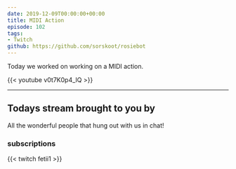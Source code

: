 ```yaml
---
date: 2019-12-09T00:00:00+00:00
title: MIDI Action
episode: 102
tags:
- Twitch
github: https://github.com/sorskoot/rosiebot
---
```


Today we worked on working on a MIDI action.

{{< youtube v0t7K0p4_IQ >}}

<!--more-->

---

## Todays stream brought to you by

All the wonderful people that hung out with us in chat!

### subscriptions

{{< twitch fetii1 >}}